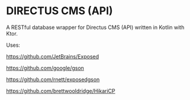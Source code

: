 # DIRECTUS CMS (API)
A RESTful  database wrapper for Directus CMS (API) written in Kotlin with Ktor.

Uses:

https://github.com/JetBrains/Exposed

https://github.com/google/gson

https://github.com/rnett/exposedgson

https://github.com/brettwooldridge/HikariCP